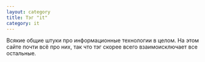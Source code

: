 ```yaml
---
layout: category
title: Тэг "it"
category: it
---
```

Всякие общие штуки про информационные технологии в целом. На этом сайте почти всё про них, так что тэг скорее всего взаимоисключает все остальные.